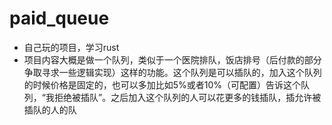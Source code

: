 # paid_queue
+ 自己玩的项目，学习rust
+ 项目内容大概是做一个队列，类似于一个医院排队，饭店排号（后付款的部分争取寻求一些逻辑实现）这样的功能。这个队列是可以插队的，加入这个队列的时候价格是固定的，也可以多加比如5%或者10%（可配置）告诉这个队列，“我拒绝被插队”。之后加入这个队列的人可以花更多的钱插队，插允许被插队的人的队
